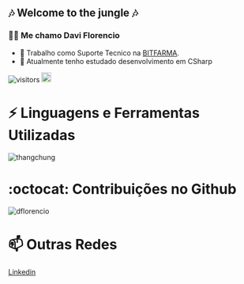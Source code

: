 ## 🎶 Welcome to the jungle 🎶 

<p align="center"></p>

<!--


- 🔭 I’m currently working on ...
- 🌱 I’m currently learning ...
- 👯 I’m looking to collaborate on ...
- 🤔 I’m looking for help with ...
- 💬 Ask me about ...
- 📫 How to reach me: ...
- 😄 Pronouns: ...
- ⚡ Fun fact: ...
-->
 ### 🧑‍💻 Me chamo Davi Florencio 
- 👯 Trabalho como Suporte Tecnico na [BITFARMA](https://bitfarma.com.br/).
- 🌱 Atualmente tenho estudado desenvolvimento em CSharp

![visitors](https://visitor-badge.glitch.me/badge?page_id=dflorencio.dflorencio)
[<img alt="github" src="https://img.shields.io/badge/github-dflorencio-8da0cb?style=for-the-badge&labelColor=555555&logo=github" height="20">](https://github.com/dflorencio)

# ⚡ Linguagens e Ferramentas Utilizadas

<!--<code><img height="32" src="https://raw.githubusercontent.com/github/explore/80688e429a7d4ef2fca1e82350fe8e3517d3494d/topics/csharp/csharp.png"></code>
<code><img height="32" src="https://raw.githubusercontent.com/github/explore/80688e429a7d4ef2fca1e82350fe8e3517d3494d/topics/rust/rust.png"></code>
<code><img height="32" src="https://raw.githubusercontent.com/github/explore/80688e429a7d4ef2fca1e82350fe8e3517d3494d/topics/nodejs/nodejs.png"></code>
<code><img height="32" src="https://raw.githubusercontent.com/github/explore/5c058a388828bb5fde0bcafd4bc867b5bb3f26f3/topics/graphql/graphql.png"></code>
<code><img height="32" src="https://raw.githubusercontent.com/github/explore/3fd951e49a8e2af94627092d80c236c00df95ae3/topics/grpc/grpc.png"></code>
<code><img height="32" src="https://raw.githubusercontent.com/github/explore/80688e429a7d4ef2fca1e82350fe8e3517d3494d/topics/react/react.png"></code>
<code><img height="32" src="https://raw.githubusercontent.com/github/explore/80688e429a7d4ef2fca1e82350fe8e3517d3494d/topics/git/git.png"></code> 
<code><img height="32" src="https://raw.githubusercontent.com/github/explore/80688e429a7d4ef2fca1e82350fe8e3517d3494d/topics/kubernetes/kubernetes.png"></code>-->
<img src="https://github-readme-stats.vercel.app/api/top-langs/?username=dflorencio&hide=css,html,powershell,elm,php,javascript&show_icons=true&count_private=true&theme=radical&layout=compact" alt="thangchung" />

# :octocat: Contribuições no Github 

<img src="https://github-readme-stats.vercel.app/api?username=dflorencio&show_icons=true&count_private=true&theme=radical" alt="dflorencio" />

# 📫 Outras Redes

[Linkedin](https://www.linkedin.com/in/davi-florencio)


